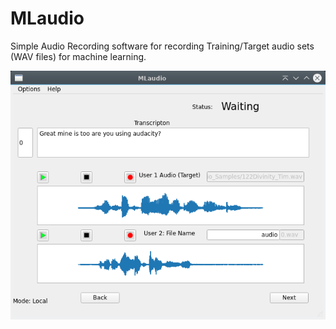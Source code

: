 # MLaudio
Simple Audio Recording software for recording Training/Target audio sets (WAV files) for machine learning.

![Project Screenshot](Screenshot.png?raw=true)

